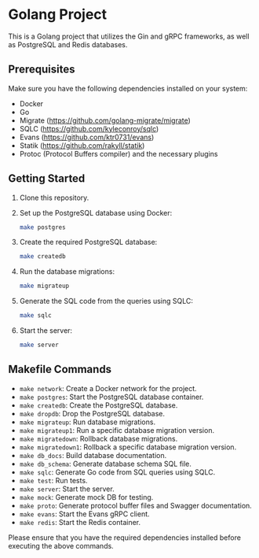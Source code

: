 # Golang Project

This is a Golang project that utilizes the Gin and gRPC frameworks, as well as PostgreSQL and Redis databases.

## Prerequisites

Make sure you have the following dependencies installed on your system:

- Docker
- Go
- Migrate (https://github.com/golang-migrate/migrate)
- SQLC (https://github.com/kyleconroy/sqlc)
- Evans (https://github.com/ktr0731/evans)
- Statik (https://github.com/rakyll/statik)
- Protoc (Protocol Buffers compiler) and the necessary plugins

## Getting Started

1. Clone this repository.

2. Set up the PostgreSQL database using Docker:

   ```bash
   make postgres
   ```

3. Create the required PostgreSQL database:

   ```bash
   make createdb
   ```

4. Run the database migrations:

   ```bash
   make migrateup
   ```

5. Generate the SQL code from the queries using SQLC:

   ```bash
   make sqlc
   ```

6. Start the server:

   ```bash
   make server
   ```

## Makefile Commands

- `make network`: Create a Docker network for the project.
- `make postgres`: Start the PostgreSQL database container.
- `make createdb`: Create the PostgreSQL database.
- `make dropdb`: Drop the PostgreSQL database.
- `make migrateup`: Run database migrations.
- `make migrateup1`: Run a specific database migration version.
- `make migratedown`: Rollback database migrations.
- `make migratedown1`: Rollback a specific database migration version.
- `make db_docs`: Build database documentation.
- `make db_schema`: Generate database schema SQL file.
- `make sqlc`: Generate Go code from SQL queries using SQLC.
- `make test`: Run tests.
- `make server`: Start the server.
- `make mock`: Generate mock DB for testing.
- `make proto`: Generate protocol buffer files and Swagger documentation.
- `make evans`: Start the Evans gRPC client.
- `make redis`: Start the Redis container.

Please ensure that you have the required dependencies installed before executing the above commands.
